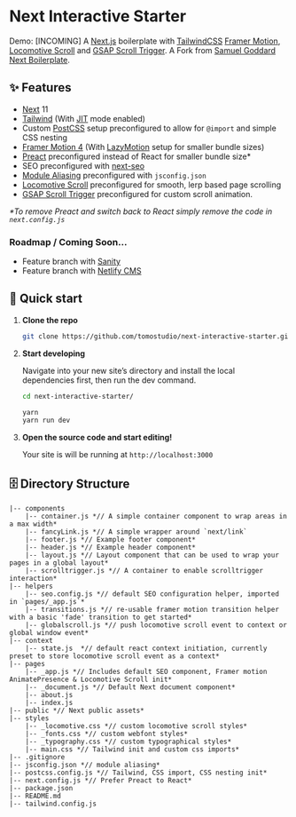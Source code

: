 # Next Interactive Starter

Demo: [INCOMING]
A [Next.js](https://nextjs.org/) boilerplate with [TailwindCSS](https://tailwindcss.com/) [Framer Motion](https://www.framer.com/motion/),  [Locomotive Scroll](https://locomotivemtl.github.io/locomotive-scroll/) and [GSAP Scroll Trigger](https://github.com/greensock/GSAP).
A Fork from [Samuel Goddard Next Boilerplate](https://github.com/samuelgoddard/next-tailwind-motion.git).

## ✨ Features
- [Next](https://nextjs.org/) 11
- [Tailwind](https://tailwindcss.com/) (With [JIT](https://tailwindcss.com/docs/just-in-time-mode) mode enabled)
- Custom [PostCSS](https://postcss.org/) setup preconfigured to allow for `@import` and simple CSS nesting
- [Framer Motion 4](https://www.framer.com/motion/) (With [LazyMotion](https://www.framer.com/api/motion/lazy-motion/) setup for smaller bundle sizes)
- [Preact](https://preactjs.com/) preconfigured instead of React for smaller bundle size*
- SEO preconfigured with [next-seo](https://github.com/garmeeh/next-seo)
- [Module Aliasing](https://nextjs.org/docs/advanced-features/module-path-aliases) preconfigured with `jsconfig.json`
- [Locomotive Scroll](https://locomotivemtl.github.io/locomotive-scroll/) preconfigured for smooth, lerp based page scrolling
-  [GSAP Scroll Trigger](https://github.com/greensock/GSAP) preconfigured for custom scroll animation.

_*To remove Preact and switch back to React simply remove the code in `next.config.js`_

### Roadmap / Coming Soon...
- Feature branch with [Sanity](https://www.sanity.io/) 
- Feature branch with [Netlify CMS](https://www.netlifycms.org/) 

## 🚀 Quick start

1.  **Clone the repo**

    ```sh
    git clone https://github.com/tomostudio/next-interactive-starter.git
    ```

2.  **Start developing**

    Navigate into your new site’s directory and install the local dependencies first, then run the dev command.

    ```sh
    cd next-interactive-starter/
    
    yarn
    yarn run dev
    ```

3.  **Open the source code and start editing!**

    Your site is will be running at `http://localhost:3000`

## 🗄 Directory Structure
```
|-- components
    |-- container.js *// A simple container component to wrap areas in a max width*
    |-- fancyLink.js *// A simple wrapper around `next/link`
    |-- footer.js *// Example footer component*
    |-- header.js *// Example header component*
    |-- layout.js *// Layout component that can be used to wrap your pages in a global layout*
    |-- scrolltrigger.js *// A container to enable scrolltrigger interaction*
|-- helpers
    |-- seo.config.js *// default SEO configuration helper, imported in `pages/_app.js`*
    |-- transitions.js *// re-usable framer motion transition helper with a basic 'fade' transition to get started*
    |-- globalscroll.js *// push locomotive scroll event to context or global window event*
|-- context
    |-- state.js  *// default react context initiation, currently preset to store locomotive scroll event as a context*
|-- pages
    |-- _app.js *// Includes default SEO component, Framer motion AnimatePresence & Locomotive Scroll init*
    |-- _document.js *// Default Next document component*
    |-- about.js
    |-- index.js
|-- public *// Next public assets*
|-- styles
    |-- _locomotive.css *// custom locomotive scroll styles*
    |-- _fonts.css *// custom webfont styles*
    |-- _typography.css *// custom typographical styles*
    |-- main.css *// Tailwind init and custom css imports*
|-- .gitignore
|-- jsconfig.json *// module aliasing*
|-- postcss.config.js *// Tailwind, CSS import, CSS nesting init*
|-- next.config.js *// Prefer Preact to React*
|-- package.json
|-- README.md
|-- tailwind.config.js
```
